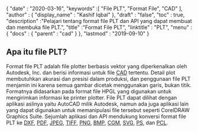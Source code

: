 {
  "date" : "2020-03-16",
  "keywords" :[ "File PLT", "Format File", "CAD" ],
  "author" : {
    "display_name" : "Kashif Iqbal"
},
  "draft" : "false",
  "toc" : true,
  "description" :"Pelajari tentang format file PLT dan API yang dapat membuat dan membuka file PLT.",
  "title" :"Format File PLT",
  "linktitle" : "PLT",
  "menu" : {
    "docs" : {
      "parent" : "cad"
}
},
  "lastmod" : "2019-09-10"
}

## Apa itu file PLT?

Format file PLT adalah file plotter berbasis vektor yang diperkenalkan oleh Autodesk, Inc. dan berisi informasi untuk file [CAD](/id/cad/) tertentu. Detail plot membutuhkan akurasi dan presisi dalam produksi, dan penggunaan file PLT menjamin ini karena semua gambar dicetak menggunakan garis, bukan titik. Formatnya didasarkan pada format file HPGL yang digunakan untuk mengirimkan informasi ke printer plotter. File PLT dapat dilihat dengan aplikasi aslinya yaitu AutoCAD milik Autodesk, namun ada juga aplikasi lain yang dapat digunakan untuk memanipulasi file tersebut seperti CorelDRAW Graphics Suite. Sejumlah aplikasi dan API mendukung konversi format file PLT ke [DXF](/id/cad/dxf/), [PDF](/id/pdf/), [JPEG](/id/image/jpeg/), [TIFF](/id/image/tiff/), [PNG](/id/image/png/), [BMP](/id/image/bmp/), [CGM](/id/page-description-language/cgm/), [SVG](/id/page-description-language/svg/), [PS](/id/page-description-language/ps/), dan [PCL](/id/page-description-language/pcl/).

